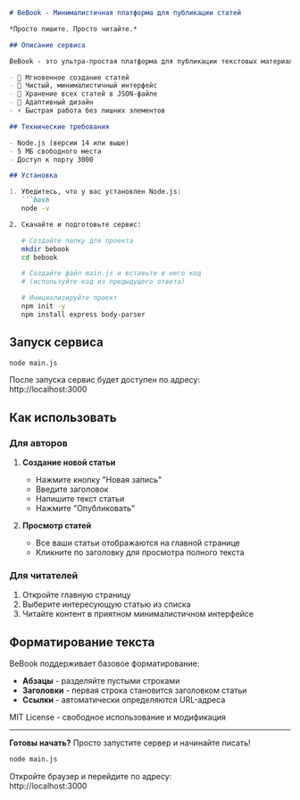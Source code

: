 ```markdown
# BeBook - Минималистичная платформа для публикации статей

*Просто пишите. Просто читайте.*

## Описание сервиса

BeBook - это ультра-простая платформа для публикации текстовых материалов в стиле Telegraph. Основные особенности:

- 🚀 Мгновенное создание статей
- 🎨 Чистый, минималистичный интерфейс
- 📁 Хранение всех статей в JSON-файле
- 📱 Адаптивный дизайн
- ⚡ Быстрая работа без лишних элементов

## Технические требования

- Node.js (версии 14 или выше)
- 5 МБ свободного места
- Доступ к порту 3000

## Установка

1. Убедитесь, что у вас установлен Node.js:
   ```bash
   node -v

2. Скачайте и подготовьте сервис:

   # Создайте папку для проекта
   mkdir bebook
   cd bebook

   # Создайте файл main.js и вставьте в него код
   # (используйте код из предыдущего ответа)

   # Инициализируйте проект
   npm init -y
   npm install express body-parser
   ```

## Запуск сервиса

```bash
node main.js
```

После запуска сервис будет доступен по адресу:  
http://localhost:3000

## Как использовать

### Для авторов

1. **Создание новой статьи**
   - Нажмите кнопку "Новая запись"
   - Введите заголовок
   - Напишите текст статьи
   - Нажмите "Опубликовать"

2. **Просмотр статей**
   - Все ваши статьи отображаются на главной странице
   - Кликните по заголовку для просмотра полного текста

### Для читателей

1. Откройте главную страницу
2. Выберите интересующую статью из списка
3. Читайте контент в приятном минималистичном интерфейсе

## Форматирование текста

BeBook поддерживает базовое форматирование:

- **Абзацы** - разделяйте пустыми строками
- **Заголовки** - первая строка становится заголовком статьи
- **Ссылки** - автоматически определяются URL-адреса

MIT License - свободное использование и модификация

---

**Готовы начать?** Просто запустите сервер и начинайте писать!

```bash
node main.js
```

Откройте браузер и перейдите по адресу:  
http://localhost:3000
